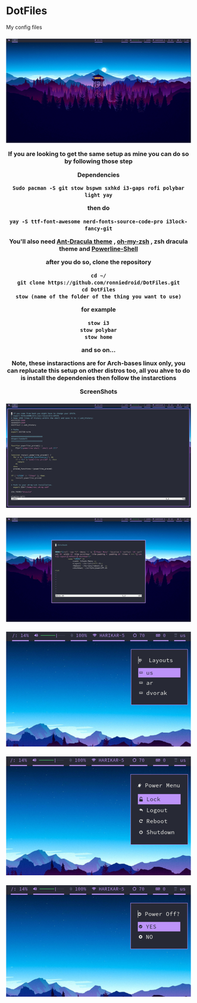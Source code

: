 # DotFiles
My config files

<h3 align="center"><img src="Screenshots/Fullscreen.png"/><br>

If you are looking to get the same setup as mine you can do so by following those step

**Dependencies**

```
Sudo pacman -S git stow bspwm sxhkd i3-gaps rofi polybar light yay
```

**then do**

```
yay -S ttf-font-awesome nerd-fonts-source-code-pro i3lock-fancy-git
```

You'll also need [Ant-Dracula theme](https://github.com/EliverLara/Ant-Dracula) , [oh-my-zsh](https://github.com/robbyrussell/oh-my-zsh)  ,
zsh dracula theme and [Powerline-Shell](https://github.com/b-ryan/powerline-shell) 

**after you do so, clone the repository**

```
cd ~/
git clone https://github.com/ronniedroid/DotFiles.git
cd DotFiles
stow (name of the folder of the thing you want to use)
```

for example

```
stow i3
stow polybar
stow home
```

and so on...


Note, these instaractions are for Arch-bases linux only, you can replucate this setup on other distros too, all you ahve to do is install the dependenies then follow the instarctions



**ScreenShots**

<h3 align="center"><img src="Screenshots/one window.png
"/><br>
  
<h3 align="center"><img src="Screenshots/Vim.png
"/><br>

<h3 align="center"><img src="Screenshots/KeyboardLayout.png
"/><br>
 
<h3 align="center"><img src="Screenshots/PwerMenu.png
"/><br>
  
<h3 align="center"><img src="Screenshots/Confirmation.Menu.png
"/><br>





